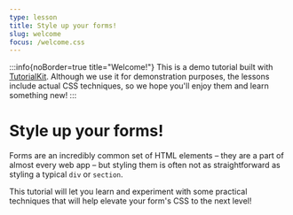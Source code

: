 ```yaml
---
type: lesson
title: Style up your forms!
slug: welcome
focus: /welcome.css
---
```


:::info{noBorder=true title="Welcome!"}
This is a demo tutorial built with <a href="https://tutorialkit.dev" target="_blank">TutorialKit</a>. Although we use it for demonstration purposes, the lessons include actual CSS techniques, so we hope you'll enjoy them and learn something new!
:::

# Style up your forms!

Forms are an incredibly common set of HTML elements – they are a part of almost every web app – but styling them is often not as straightforward as styling a typical `div` or `section`.

This tutorial will let you learn and experiment with some practical techniques that will help elevate your form's CSS to the next level!